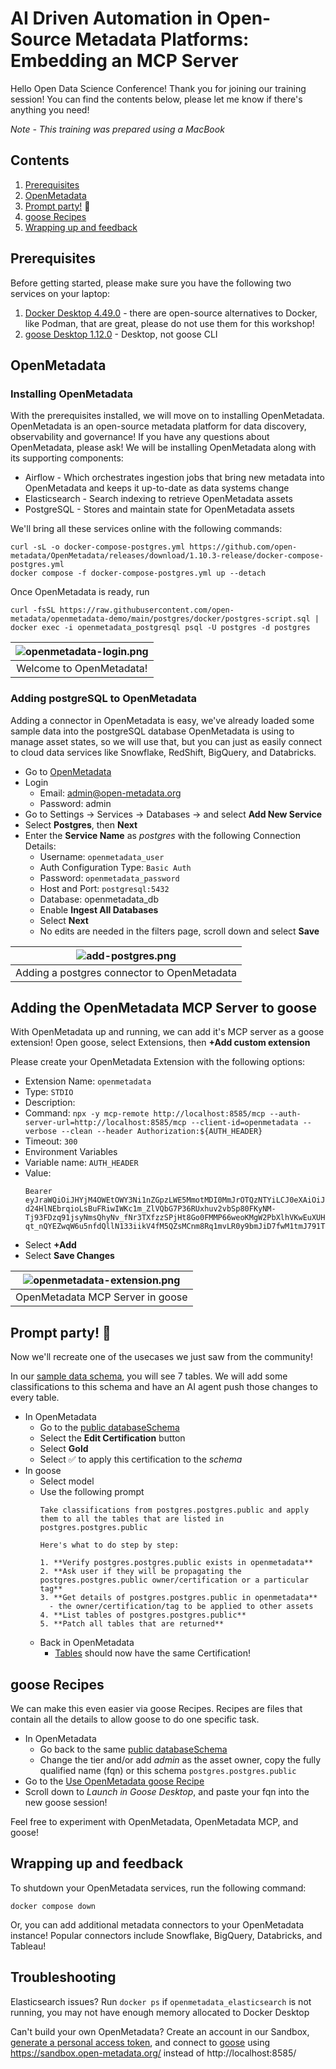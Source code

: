 # AI Driven Automation in Open-Source Metadata Platforms: Embedding an MCP Server

Hello Open Data Science Conference! Thank you for joining our training session! You can find the contents below, please let me know if there's anything you need!

*Note - This training was prepared using a MacBook*

## Contents
1. [Prerequisites](#prerequisites)
2. [OpenMetadata](#openmetadata)
3. [Prompt party!](#party) 🎉
4. [goose Recipes](#goose)
5. [Wrapping up and feedback](#end)

## Prerequisites <a name="prerequisites"></a>
Before getting started, please make sure you have the following two services on your laptop:
1. [Docker Desktop 4.49.0](https://www.docker.com/products/docker-desktop/) - there are open-source alternatives to Docker, like Podman, that are great, please do not use them for this workshop!
2. [goose Desktop 1.12.0](https://block.github.io/goose/docs/quickstart/) - Desktop, not goose CLI

## OpenMetadata <a name="openmetadata"></a>
### Installing OpenMetadata
With the prerequisites installed, we will move on to installing OpenMetadata. OpenMetadata is an open-source metadata platform for data discovery, observability and governance! If you have any questions about OpenMetadata, please ask! We will be installing OpenMetadata along with its supporting components:

 * Airflow - Which orchestrates ingestion jobs that bring new metadata into OpenMetadata and keeps it up-to-date as data systems change
 * Elasticsearch - Search indexing to retrieve OpenMetadata assets
 * PostgreSQL - Stores and maintain state for OpenMetadata assets

We'll bring all these services online with the following commands:

```
curl -sL -o docker-compose-postgres.yml https://github.com/open-metadata/OpenMetadata/releases/download/1.10.3-release/docker-compose-postgres.yml
docker compose -f docker-compose-postgres.yml up --detach
```

Once OpenMetadata is ready, run 

```
curl -fsSL https://raw.githubusercontent.com/open-metadata/openmetadata-demo/main/postgres/docker/postgres-script.sql | docker exec -i openmetadata_postgresql psql -U postgres -d postgres
```

| ![openmetadata-login.png](./images/openmetadata-login.png) |
|:--:|
| Welcome to OpenMetadata! |

### Adding postgreSQL to OpenMetadata
Adding a connector in OpenMetadata is easy, we've already loaded some sample data into the postgreSQL database OpenMetadata is using to manage asset states, so we will use that, but you can just as easily connect to cloud data services like Snowflake, RedShift, BigQuery, and Databricks.

* Go to [OpenMetadata](http://localhost:8585/)
* Login
  * Email: admin@open-metadata.org
  * Password: admin
* Go to Settings -> Services -> Databases -> and select **Add New Service**
* Select **Postgres**, then **Next**
* Enter the **Service Name** as *postgres* with the following Connection Details:
  * Username: `openmetadata_user`
  * Auth Configuration Type: `Basic Auth`
  * Password: `openmetadata_password`
  * Host and Port: `postgresql:5432`
  * Database: openmetadata_db
  * Enable **Ingest All Databases**
  * Select **Next**
  * No edits are needed in the filters page, scroll down and select **Save**
 
| ![add-postgres.png](./images/add-postgres.png) |
|:--:|
| Adding a postgres connector to OpenMetadata |

## Adding the OpenMetadata MCP Server to goose <a name="setup"></a>
With OpenMetadata up and running, we can add it's MCP server as a goose extension! Open goose, select Extensions, then **+Add custom extension**

Please create your OpenMetadata Extension with the following options:
* Extension Name: `openmetadata`
* Type: `STDIO`
* Description:
* Command: `npx -y mcp-remote http://localhost:8585/mcp --auth-server-url=http://localhost:8585/mcp --client-id=openmetadata --verbose --clean --header Authorization:${AUTH_HEADER}`
* Timeout: `300`
* Environment Variables
 * Variable name: `AUTH_HEADER`
 * Value:
   ```
   Bearer eyJraWQiOiJHYjM4OWEtOWY3Ni1nZGpzLWE5MmotMDI0MmJrOTQzNTYiLCJ0eXAiOiJKV1QiLCJhbGciOiJSUzI1NiJ9.eyJzdWIiOiJhZG1pbiIsImlzQm90IjpmYWxzZSwiaXNzIjoib3Blbi1tZXRhZGF0YS5vcmciLCJpYXQiOjE2NjM5Mzg0NjIsImVtYWlsIjoiYWRtaW5Ab3Blbm1ldGFkYXRhLm9yZyJ9.tS8um_5DKu7HgzGBzS1VTA5uUjKWOCU0B_j08WXBiEC0mr0zNREkqVfwFDD-d24HlNEbrqioLsBuFRiwIWKc1m_ZlVQbG7P36RUxhuv2vbSp80FKyNM-Tj93FDzq91jsyNmsQhyNv_fNr3TXfzzSPjHt8Go0FMMP66weoKMgW2PbXlhVKwEuXUHyakLLzewm9UMeQaEiRzhiTMU3UkLXcKbYEJJvfNFcLwSl9W8JCO_l0Yj3ud-qt_nQYEZwqW6u5nfdQllN133iikV4fM5QZsMCnm8Rq1mvLR0y9bmJiD7fwM1tmJ791TUWqmKaTnP49U493VanKpUAfzIiOiIbhg
   ```
 * Select **+Add**
* Select **Save Changes**

| ![openmetadata-extension.png](./images/openmetadata-extension.png) |
|:--:|
| OpenMetadata MCP Server in goose |

## Prompt party! 🎉 <a name="party"></a>
Now we'll recreate one of the usecases we just saw from the community!

In our [sample data schema](http://localhost:8585/databaseSchema/postgres.postgres.public), you will see 7 tables. We will add some classifications to this schema and have an AI agent push those changes to every table.

* In OpenMetadata
  * Go to the [public databaseSchema](http://localhost:8585/databaseSchema/postgres.postgres.public)
  * Select the **Edit Certification** button
  * Select **Gold**
  * Select :white_check_mark: to apply this certification to the *schema*
* In goose
  * Select model
  * Use the following prompt
    ```
    Take classifications from postgres.postgres.public and apply them to all the tables that are listed in postgres.postgres.public

    Here's what to do step by step:

    1. **Verify postgres.postgres.public exists in openmetadata**
    2. **Ask user if they will be propagating the postgres.postgres.public owner/certification or a particular tag**
    3. **Get details of postgres.postgres.public in openmetadata**
      - the owner/certification/tag to be applied to other assets
    4. **List tables of postgres.postgres.public**
    5. **Patch all tables that are returned**
    ```
  * Back in OpenMetadata
    * [Tables](http://localhost:8585/table/postgres.postgres.public.actor) should now have the same Certification!   
## goose Recipes <a name="goose"></a>
We can make this even easier via goose Recipes. Recipes are files that contain all the details to allow goose to do one specific task.

* In OpenMetadata
  * Go back to the same [public databaseSchema](http://localhost:8585/databaseSchema/postgres.postgres.public)
  * Change the tier and/or add *admin* as the asset owner, copy the fully qualified name (fqn) or this schema `postgres.postgres.public`
* Go to the [Use OpenMetadata goose Recipe](https://block.github.io/goose/recipes/detail?id=use-openmetadata)
* Scroll down to *Launch in Goose Desktop*, and paste your fqn into the new goose session!

Feel free to experiment with OpenMetadata, OpenMetadata MCP, and goose!

## Wrapping up and feedback <a name="end"></a>
To shutdown your OpenMetadata services, run the following command:

```
docker compose down
```

Or, you can add additional metadata connectors to your OpenMetadata instance! Popular connectors include Snowflake, BigQuery, Databricks, and Tableau!

## Troubleshooting
Elasticsearch issues?
Run `docker ps` if `openmetadata_elasticsearch` is not running, you may not have enough memory allocated to Docker Desktop

Can't build your own OpenMetadata? Create an account in our Sandbox, [generate a personal access token](https://docs.open-metadata.org/latest/how-to-guides/mcp#adding-a-personal-access-token-to-your-mcp-client), and connect to [goose](#setup) using https://sandbox.open-metadata.org/ instead of http://localhost:8585/
